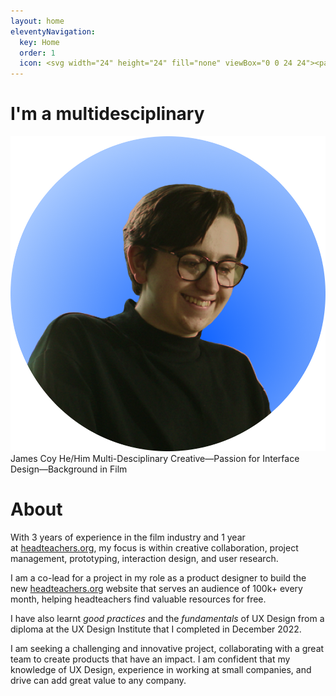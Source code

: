 ```yaml
---
layout: home
eleventyNavigation:
  key: Home
  order: 1
  icon: <svg width="24" height="24" fill="none" viewBox="0 0 24 24"><path stroke="currentColor" stroke-linecap="round" stroke-linejoin="round" stroke-width="1.5" d="M6.75024 19.2502H17.2502C18.3548 19.2502 19.2502 18.3548 19.2502 17.2502V9.75025L12.0002 4.75024L4.75024 9.75025V17.2502C4.75024 18.3548 5.64568 19.2502 6.75024 19.2502Z"></path><path stroke="currentColor" stroke-linecap="round" stroke-linejoin="round" stroke-width="1.5" d="M9.74963 15.7493C9.74963 14.6447 10.6451 13.7493 11.7496 13.7493H12.2496C13.3542 13.7493 14.2496 14.6447 14.2496 15.7493V19.2493H9.74963V15.7493Z"></path></svg>
---
```

# I'm a multidesciplinary

<img class="profile" src="https://github.com/jamco1229/jamco-personal/blob/master/content/media/profile%20pic.png?raw=true" />
James Coy
He/Him
Multi-Desciplinary Creative&mdash;Passion for Interface Design&mdash;Background in Film
<a href:'mailto:james.coy.design@gmail.com'> </a>

# About
With 3 years of experience in the film industry and 1 year at [headteachers.org](http://headteachers.org/), my focus is within creative collaboration, project management, prototyping, interaction design, and user research.

I am a co-lead for a project in my role as a product designer to build the new [headteachers.org](http://headteachers.org/) website that serves an audience of 100k+ every month, helping headteachers find valuable resources for free.

I have also learnt *good practices* and the *fundamentals* of UX Design from a diploma at the UX Design Institute that I completed in December 2022.

I am seeking a challenging and innovative project, collaborating with a great team to create products that have an impact. I am confident that my knowledge of UX Design, experience in working at small companies, and drive can add great value to any company.
